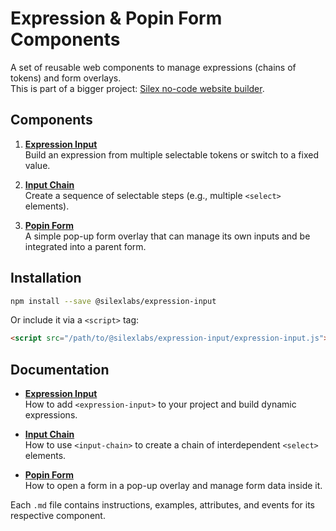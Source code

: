 # Expression & Popin Form Components

A set of reusable web components to manage expressions (chains of tokens) and form overlays.  
This is part of a bigger project: [Silex no-code website builder](https://www.silex.me).

## Components

1. **[Expression Input](./docs/expression-input.md)**  
   Build an expression from multiple selectable tokens or switch to a fixed value.

2. **[Input Chain](./docs/input-chain.md)**  
   Create a sequence of selectable steps (e.g., multiple `<select>` elements).

3. **[Popin Form](./docs/popin-form.md)**  
   A simple pop-up form overlay that can manage its own inputs and be integrated into a parent form.

## Installation

```bash
npm install --save @silexlabs/expression-input
```

Or include it via a `<script>` tag:

```html
<script src="/path/to/@silexlabs/expression-input/expression-input.js"></script>
```

## Documentation

- **[Expression Input](./docs/expression-input.md)**  
  How to add `<expression-input>` to your project and build dynamic expressions.

- **[Input Chain](./docs/input-chain.md)**  
  How to use `<input-chain>` to create a chain of interdependent `<select>` elements.

- **[Popin Form](./docs/popin-form.md)**  
  How to open a form in a pop-up overlay and manage form data inside it.

Each `.md` file contains instructions, examples, attributes, and events for its respective component.  
